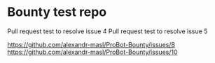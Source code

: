 # Bounty test repo

Pull request test to resolve issue 4
Pull request test to resolve issue 5

https://github.com/alexandr-masl/ProBot-Bounty/issues/8
https://github.com/alexandr-masl/ProBot-Bounty/issues/10